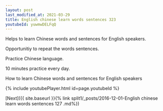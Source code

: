 ```yaml
---
layout: post
last_modified_at: 2021-03-29
title: English chinese learn words sentences 323 
youtubeId: yuwmwDELFqQ
---
```

 
 
Helps to learn Chinese words and sentences for English speakers.

Opportunitiy to repeat the words sentences. 

Practice Chinese language. 
 
10 minutes practice every day. 
 
How to learn Chinese words and sentences for English speakers 
 
{% include youtubePlayer.html id=page.youtubeId %}
 
 
[Next]({{ site.baseurl }}{% link  split1/_posts/2016-12-01-English chinese learn words sentences 127 .md%})
 
